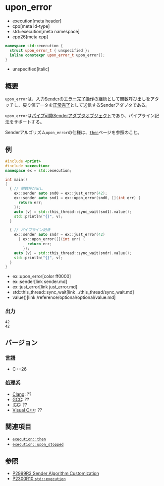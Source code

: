 # upon_error
* execution[meta header]
* cpo[meta id-type]
* std::execution[meta namespace]
* cpp26[meta cpp]

```cpp
namespace std::execution {
  struct upon_error_t { unspecified };
  inline constexpr upon_error_t upon_error{};
}
```
* unspecified[italic]

## 概要
`upon_error`は、入力[Sender](sender.md)の[エラー完了操作](set_error.md)の継続として関数呼び出しをアタッチし、戻り値データを[正常完了](set_value.md)として送信するSenderアダプタである。

`upon_error`は[パイプ可能Senderアダプタオブジェクト](sender_adaptor_closure.md)であり、パイプライン記法をサポートする。


Senderアルゴリズム`upon_error`の仕様は、[`then`](then.md)ページを参照のこと。


## 例
```cpp example
#include <print>
#include <execution>
namespace ex = std::execution;

int main()
{
  { // 関数呼び出し
    ex::sender auto snd0 = ex::just_error(42);
    ex::sender auto snd1 = ex::upon_error(snd0, [](int err) {
      return err;
    });
    auto [v] = std::this_thread::sync_wait(snd1).value();
    std::println("{}", v);
  }

  { // パイプライン記法
    ex::sender auto sndr = ex::just_error(42)
      | ex::upon_error([](int err) {
          return err;
        });
    auto [v] = std::this_thread::sync_wait(sndr).value();
    std::println("{}", v);
  }
}
```
* ex::upon_error[color ff0000]
* ex::sender[link sender.md]
* ex::just_error[link just_error.md]
* std::this_thread::sync_wait[link ../this_thread/sync_wait.md]
* value()[link /reference/optional/optional/value.md]

### 出力
```
42
42
```


## バージョン
### 言語
- C++26

### 処理系
- [Clang](/implementation.md#clang): ??
- [GCC](/implementation.md#gcc): ??
- [ICC](/implementation.md#icc): ??
- [Visual C++](/implementation.md#visual_cpp): ??


## 関連項目
- [`execution::then`](then.md)
- [`execution::upon_stopped`](upon_stopped.md)


## 参照
- [P2999R3 Sender Algorithm Customization](https://www.open-std.org/jtc1/sc22/wg21/docs/papers/2023/p2999r3.html)
- [P2300R10 `std::execution`](https://www.open-std.org/jtc1/sc22/wg21/docs/papers/2024/p2300r10.html)
